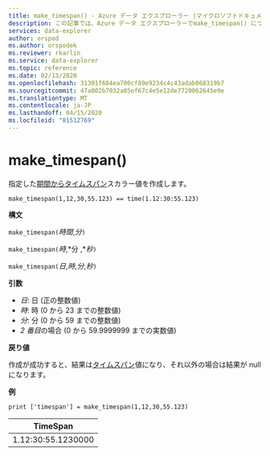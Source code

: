 ```yaml
---
title: make_timespan() - Azure データ エクスプローラー |マイクロソフトドキュメント
description: この記事では、Azure データ エクスプローラーでmake_timespan() について説明します。
services: data-explorer
author: orspod
ms.author: orspodek
ms.reviewer: rkarlin
ms.service: data-explorer
ms.topic: reference
ms.date: 02/13/2020
ms.openlocfilehash: 31301f684ea700cf89e9234c4c43adab068319b7
ms.sourcegitcommit: 47a002b7032a05ef67c4e5e12de7720062645e9e
ms.translationtype: MT
ms.contentlocale: ja-JP
ms.lasthandoff: 04/15/2020
ms.locfileid: "81512769"
---
```

# <a name="make_timespan"></a>make_timespan()

指定した[期間からタイムスパン](./scalar-data-types/timespan.md)スカラー値を作成します。

```kusto
make_timespan(1,12,30,55.123) == time(1.12:30:55.123)
```

**構文**

`make_timespan(`*時間*,*分*`)`

`make_timespan(`*時*,*分 ,**秒*`)`

`make_timespan(`*日*,*時*,*分*,*秒*`)`

**引数**

* *日*: 日 (正の整数値)
* *時*: 時 (0 から 23 までの整数値)
* *分*: 分 (0 から 59 までの整数値)
* *2 番目*の場合 (0 から 59.9999999 までの実数値)

**戻り値**

作成が成功すると、結果は[タイムスパン](./scalar-data-types/timespan.md)値になり、それ以外の場合は結果が null になります。
 
**例**

```kusto
print ['timespan'] = make_timespan(1,12,30,55.123)

```

|TimeSpan|
|---|
|1.12:30:55.1230000|


